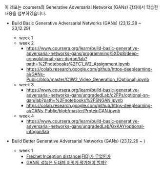 이 레포는 coursera의 Generative Adversarial Networks (GANs) 강좌에서 학습한 내용을 첨부하였습니다.

- Build Basic Generative Adversarial Networks (GANs) (23,12.28 ~ 23,12.29)
    - week 1
    - week 2
      - https://www.coursera.org/learn/build-basic-generative-adversarial-networks-gans/programming/5XDp8/deep-convolutional-gan-dcgan/lab?path=%2Fnotebooks%2FC1_W2_Assignment.ipynb
      - https://colab.research.google.com/github/https-deeplearning-ai/GANs-Public/blob/master/C1W2_Video_Generation_(Optional).ipynb
    - week 3
      - https://www.coursera.org/learn/build-basic-generative-adversarial-networks-gans/ungradedLab/c2FPs/optional-sn-gan/lab?path=%2Fnotebooks%2FSNGAN.ipynb
      - https://colab.research.google.com/github/https-deeplearning-ai/GANs-Public/blob/master/ProteinGAN.ipynb
    - week 4
      - https://www.coursera.org/learn/build-basic-generative-adversarial-networks-gans/ungradedLab/GxKAY/optional-infogan/lab

- Build Better Generative Adversarial Networks (GANs) (23,12.29 ~ )
    - week 1
      - [Frechet Inception distance(FID)가 무었인가](https://wandb.ai/wandb_fc/korean/reports/-Frechet-Inception-distance-FID-GANs---Vmlldzo0MzQ3Mzc)
      - [GAN의 성능은 도대체 어떻게 평가해야 할까?](https://velog.io/@viriditass/GAN%EC%9D%80-%EC%95%8C%EA%B2%A0%EB%8A%94%EB%8D%B0-%EA%B7%B8%EB%9E%98%EC%84%9C-%EC%96%B4%EB%96%A4-GAN%EC%9D%B4-%EB%8D%94-%EC%A2%8B%EC%9D%80%EA%B1%B4%EB%8D%B0-How-to-evaluate-GAN#inception-score)

